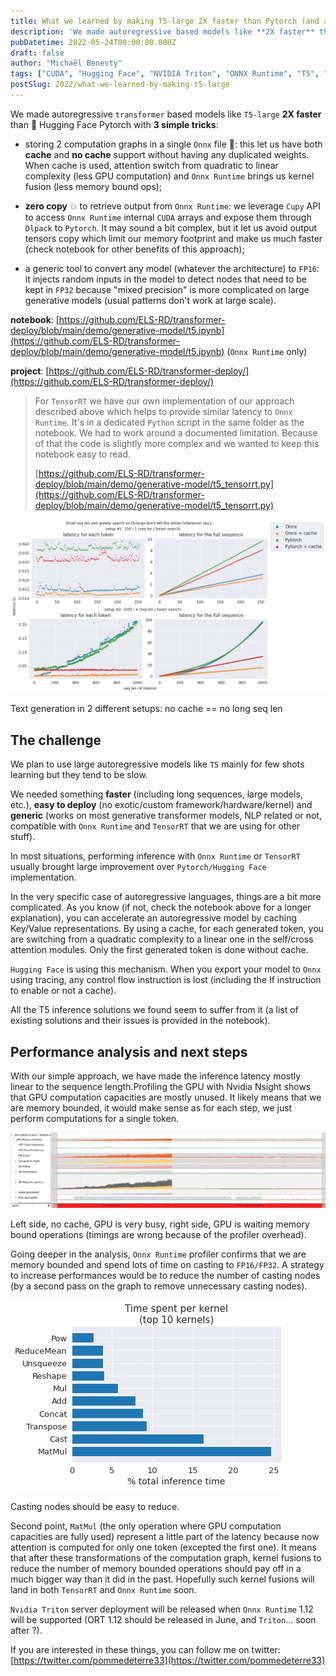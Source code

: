 ```yaml
---
title: What we learned by making T5-large 2X faster than Pytorch (and any autoregressive transformer)
description: 'We made autoregressive based models like **2X faster** than 🤗 Hugging Face Pytorch with **3 simple tricks**:'
pubDatetime: 2022-05-24T00:00:00.000Z
draft: false
author: "Michaël Benesty"
tags: ["CUDA", "Hugging Face", "NVIDIA Triton", "ONNX Runtime", "T5", "TensorRT", "Optimization", "Transformers"]
postSlug: 2022/what-we-learned-by-making-t5-large
---
```



We made autoregressive `transformer` based models like `T5-large` **2X faster** than 🤗 Hugging Face Pytorch with **3
simple tricks**:

<!-- more -->

- storing 2 computation graphs in a single `Onnx` file 👯: this let us have both **cache** and **no cache** support
  without having any duplicated weights. When cache is used, attention switch from quadratic to linear complexity (less GPU
  computation) and `Onnx Runtime` brings us kernel fusion (less memory bound ops);

- **zero copy** 💥 to retrieve output from `Onnx Runtime`: we leverage `Cupy` API to access `Onnx Runtime`
  internal `CUDA` arrays and
  expose them through `Dlpack` to `Pytorch`. It may sound a bit complex, but it let us avoid output tensors copy which
  limit our memory footprint and make us much faster (check notebook for other benefits of this approach);

- a generic tool to convert any model (whatever the architecture) to `FP16`: it injects random inputs in the model to
  detect
  nodes that need to be kept in `FP32` because "mixed precision" is more complicated on large generative models (usual
  patterns don't work at large scale).

**notebook**: [https://github.com/ELS-RD/transformer-deploy/blob/main/demo/generative-model/t5.ipynb](https://github.com/ELS-RD/transformer-deploy/blob/main/demo/generative-model/t5.ipynb) (`Onnx Runtime`
only)

**project**: [https://github.com/ELS-RD/transformer-deploy/](https://github.com/ELS-RD/transformer-deploy/)

> For `TensorRT` we have our own implementation of our approach described above which helps to provide similar latency
> to `Onnx Runtime`. It's in a dedicated `Python` script in the same folder as the notebook. We had to work around a
> documented limitation. Because of that the code is slightly more complex and we wanted to keep this notebook easy to
> read.
>
>  [https://github.com/ELS-RD/transformer-deploy/blob/main/demo/generative-model/t5_tensorrt.py](https://github.com/ELS-RD/transformer-deploy/blob/main/demo/generative-model/t5_tensorrt.py)


  ![Text generation in 2 different setups: no cache == no long seq len](text-generation-in-2-different-setups.webp)
  <p class="caption">Text generation in 2 different setups: no cache == no long seq len</p>


## The challenge

We plan to use large autoregressive models like `T5` mainly for few shots learning but they tend to be slow.

We needed something **faster** (including long sequences, large models, etc.), **easy to deploy** (no exotic/custom
framework/hardware/kernel) and **generic** (works on most generative transformer models, NLP related or not, compatible
with `Onnx Runtime` and `TensorRT` that we are using for other stuff).

In most situations, performing inference with `Onnx Runtime` or `TensorRT` usually brought large improvement over 
`Pytorch/Hugging Face` implementation.

In the very specific case of autoregressive languages, things are a bit more complicated. As you know (if not, check the
notebook above for a longer explanation), you can accelerate an autoregressive model by caching Key/Value
representations. By using a cache, for each generated token, you are switching from a quadratic complexity to a linear
one in the self/cross attention modules. Only the first generated token is done without cache.

`Hugging Face` is using this mechanism. When you export your model to `Onnx` using tracing, any control flow instruction
is lost (including the If instruction to enable or not a cache).

All the T5 inference solutions we found seem to suffer from it (a list of existing solutions and their issues is
provided in the notebook).

## Performance analysis and next steps

With our simple approach, we have made the inference latency mostly linear to the sequence length.Profiling the GPU with
Nvidia Nsight shows that GPU computation capacities are mostly unused. It likely means that we are memory bounded, it
would make sense as for each step, we just perform computations for a single token.


  ![Text generation in 2 different setups: no cache == no long seq len](left-side-no-cache-gpu-is-very-busy.webp)
  <p class="caption">Left side, no cache, GPU is very busy, right side, GPU is waiting memory bound operations (timings are wrong because of the profiler overhead).</p>


Going deeper in the analysis, `Onnx Runtime` profiler confirms that we are memory bounded and spend lots of time on
casting to `FP16/FP32`. A strategy to increase performances would be to reduce the number of casting nodes (by a second
pass on the graph to remove unnecessary casting nodes).


  ![Text generation in 2 different setups: no cache == no long seq len](casting-nodes-should-be-easy-to-reduce.webp)
  <p class="caption">Casting nodes should be easy to reduce.</p>


Second point, `MatMul` (the only operation where GPU computation capacities are fully used) represent a little part of
the latency because now attention is computed for only one token (excepted the first one). It means that after these
transformations of the computation graph, kernel fusions to reduce the number of memory bounded operations should pay
off in a much bigger way than it did in the past. Hopefully such kernel fusions will land in both `TensorRT` and `Onnx
Runtime` soon.

`Nvidia Triton` server deployment will be released when `Onnx Runtime` 1.12 will be supported (ORT 1.12 should be
released in June, and `Triton`... soon after ?).

If you are interested in these things, you can follow me on twitter: [https://twitter.com/pommedeterre33](https://twitter.com/pommedeterre33)
